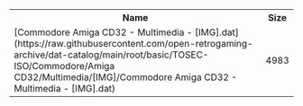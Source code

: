 <table>
<tr><th>Name</th><th>Size</th></tr>
<tr><td>[Commodore Amiga CD32 - Multimedia - [IMG].dat](https://raw.githubusercontent.com/open-retrogaming-archive/dat-catalog/main/root/basic/TOSEC-ISO/Commodore/Amiga CD32/Multimedia/[IMG]/Commodore Amiga CD32 - Multimedia - [IMG].dat)</td><td>4983</td></tr>
</table>
